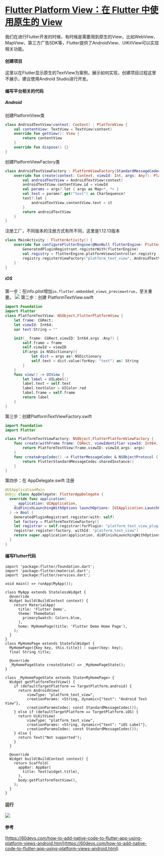 # [Flutter Platform View：在 Flutter 中使用原生的 View](https://www.jianshu.com/p/8d74a7318c26)

我们在进行Flutter开发的时候，有时候是需要用到原生的View，比如WebView、MapView、第三方广告SDK等，Flutter提供了AndroidView、UiKitView可以实现相关功能。
#### 创建项目
这里以在Flutter显示原生的TextView为案例，展示如何实现，创建项目过程这里不展示，建议使用Android Studio进行开发。
#### 编写平台相关的代码
##### Android
创建PlatformView类
```kotlin
class AndroidTextView(context: Context) : PlatformView {
    val contentView: TextView = TextView(context)
    override fun getView(): View {
        return contentView
    }
    override fun dispose() {}
}
```
创建PlatformViewFactory类
```kotlin
class AndroidTextViewFactory : PlatformViewFactory(StandardMessageCodec.INSTANCE) {
    override fun create(context: Context, viewId: Int, args: Any?): PlatformView {
        val androidTextView = AndroidTextView(context)
        androidTextView.contentView.id = viewId
        val params = args?.let { args as Map<*, *> }
        val text = params?.get("text") as CharSequence?
        text?.let {
            androidTextView.contentView.text = it
        }
        return androidTextView
    }
}
```
注册工厂，不同版本的注册方式有所不同，这里是1.12.13版本
```kotlin
class MainActivity : FlutterActivity() {
    override fun configureFlutterEngine(@NonNull flutterEngine: FlutterEngine) {
        GeneratedPluginRegistrant.registerWith(flutterEngine)
        val registry = flutterEngine.platformViewsController.registry
        registry.registerViewFactory("platform_text_view", AndroidTextViewFactory())
    }
}
```
##### iOS
第一步：在info.plist增加`io.flutter.embedded_views_preview=true`，至关重要。
![](https://upload-images.jianshu.io/upload_images/2431302-6a5a97428c006ac2.png?imageMogr2/auto-orient/strip%7CimageView2/2/w/1240)
第二步：创建 PlatformTextView.swift
```swift
import Foundation
import Flutter
class PlatformTextView: NSObject,FlutterPlatformView {
    let frame: CGRect;
    let viewId: Int64;
    var text:String = ""

    init(_ frame: CGRect,viewID: Int64,args :Any?) {
        self.frame = frame
        self.viewId = viewID
        if(args is NSDictionary){
            let dict = args as! NSDictionary
            self.text = dict.value(forKey: "text") as! String
        }
    }
    func view() -> UIView {
        let label = UILabel()
        label.text = self.text
        label.textColor = UIColor.red
        label.frame = self.frame
        return label
    }
}
```
第三步：创建PlatformTextViewFactory.swift
```swift
import Foundation
import Flutter

class PlatformTextViewFactory: NSObject,FlutterPlatformViewFactory {
    func create(withFrame frame: CGRect, viewIdentifier viewId: Int64, arguments args: Any?) -> FlutterPlatformView {
        return PlatformTextView(frame,viewID: viewId,args: args)
    }
    func createArgsCodec() -> FlutterMessageCodec & NSObjectProtocol {
        return FlutterStandardMessageCodec.sharedInstance()
    }
}
```
第四步：在 AppDelegate.swift 注册
```swift
@UIApplicationMain
@objc class AppDelegate: FlutterAppDelegate {
  override func application(
    _ application: UIApplication,
    didFinishLaunchingWithOptions launchOptions: [UIApplication.LaunchOptionsKey: Any]?
  ) -> Bool {
    GeneratedPluginRegistrant.register(with: self)
    let factory = PlatformTextViewFactory()
    let registrar = self.registrar(forPlugin: "platform_text_view_plugin")
    registrar.register(factory, withId: "platform_text_view")
    return super.application(application, didFinishLaunchingWithOptions: launchOptions)
  }
}
```
#### 编写Flutter代码
```
import 'package:flutter/foundation.dart';
import 'package:flutter/material.dart';
import 'package:flutter/services.dart';

void main() => runApp(MyApp());

class MyApp extends StatelessWidget {
  @override
  Widget build(BuildContext context) {
    return MaterialApp(
      title: 'Flutter Demo',
      theme: ThemeData(
        primarySwatch: Colors.blue,
      ),
      home: MyHomePage(title: 'Flutter Demo Home Page'),
    );
  }
}
class MyHomePage extends StatefulWidget {
  MyHomePage({Key key, this.title}) : super(key: key);
  final String title;

  @override
  _MyHomePageState createState() => _MyHomePageState();
}

class _MyHomePageState extends State<MyHomePage> {
  Widget getPlatformTextView() {
    if (defaultTargetPlatform == TargetPlatform.android) {
      return AndroidView(
          viewType: "platform_text_view",
          creationParams: <String, dynamic>{"text": "Android Text View"},
          creationParamsCodec: const StandardMessageCodec());
    } else if (defaultTargetPlatform == TargetPlatform.iOS) {
      return UiKitView(
          viewType: "platform_text_view",
          creationParams: <String, dynamic>{"text": "iOS Label"},
          creationParamsCodec: const StandardMessageCodec());
    } else {
      return Text("Not supported");
    }
  }

  @override
  Widget build(BuildContext context) {
    return Scaffold(
      appBar: AppBar(
        title: Text(widget.title),
      ),
      body:getPlatformTextView(),
    );
  }
}
```
#### 运行
![](https://upload-images.jianshu.io/upload_images/2431302-4e141f6e23b469c9.png?imageMogr2/auto-orient/strip%7CimageView2/2/w/1240)


#### 参考
[https://60devs.com/how-to-add-native-code-to-flutter-app-using-platform-views-android.html](https://60devs.com/how-to-add-native-code-to-flutter-app-using-platform-views-android.html)

